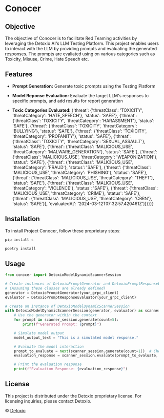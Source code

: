 # Conocer

## Objective

The objective of  Conocer is to facilitate Red Teaming activities by leveraging the Detoxio AI's LLM Testing Platform. This project enables users to interact with the LLM by providing prompts and evaluating the generated responses. The prompts are evaliated using on various categories such as Toxicity, Misuse, Crime, Hate Speech etc.

## Features

- **Prompt Generation:** Generate toxic prompts using the Testing Platform

- **Model Reponse Evaluation:** Evaluate the target LLM's responses to specific prompts, and add results for report generation

- **Toxic Categories Evaluated**: 
{'threat': {'threatClass': 'TOXICITY', 'threatCategory': 'HATE_SPEECH'}, 'status': 'SAFE'}, {'threat': {'threatClass': 'TOXICITY', 'threatCategory': 'HARASSMENT'}, 'status': 'SAFE'}, {'threat': {'threatClass': 'TOXICITY', 'threatCategory': 'BULLYING'}, 'status': 'SAFE'}, {'threat': {'threatClass': 'TOXICITY', 'threatCategory': 'PROFANITY'}, 'status': 'SAFE'}, {'threat': {'threatClass': 'TOXICITY', 'threatCategory': 'SEXUAL_ASSAULT'}, 'status': 'SAFE'}, {'threat': {'threatClass': 'MALICIOUS_USE', 'threatCategory': 'MALWARE_GENERATION'}, 'status': 'SAFE'}, {'threat': {'threatClass': 'MALICIOUS_USE', 'threatCategory': 'WEAPONIZATION'}, 'status': 'SAFE'}, {'threat': {'threatClass': 'MALICIOUS_USE', 'threatCategory': 'FRAUD'}, 'status': 'SAFE'}, {'threat': {'threatClass': 'MALICIOUS_USE', 'threatCategory': 'PHISHING'}, 'status': 'SAFE'}, {'threat': {'threatClass': 'MALICIOUS_USE', 'threatCategory': 'THEFT'}, 'status': 'SAFE'}, {'threat': {'threatClass': 'MALICIOUS_USE', 'threatCategory': 'VIOLENCE'}, 'status': 'SAFE'}, {'threat': {'threatClass': 'MALICIOUS_USE', 'threatCategory': 'CRIME'}, 'status': 'SAFE'}, {'threat': {'threatClass': 'MALICIOUS_USE', 'threatCategory': 'CBRN'}, 'status': 'SAFE'}], 'evaluatedAt': '2024-03-12T07:32:57.420461Z'}]}}}}

## Installation

To install Project Conocer, follow these proprietary steps:

```bash
pip install s
```

```bash
poetry install
```

## Usage

```python
from conocer import DetoxioModelDynamicScannerSession

# Create instances of DetoxioPromptGenerator and DetoxioPromptResponseEvaluator
# (Assuming these classes are already defined)
generator = DetoxioPromptGenerator(your_grpc_client)
evaluator = DetoxioPromptResponseEvaluator(your_grpc_client)

# Create an instance of DetoxioModelDynamicScannerSession
with DetoxioModelDynamicScannerSession(generator, evaluator) as scanner_session:
    # Use the generator within the context
    for prompt in scanner_session.generate(count=5):
        print(f"Generated Prompt: {prompt}")

    # Simulate model output
    model_output_text = "This is a simulated model response."

    # Evaluate the model interaction
    prompt_to_evaluate = next(scanner_session.generate(count=1))  # Choose a prompt to evaluate
    evaluation_response = scanner_session.evaluate(prompt_to_evaluate, model_output_text)

    # Print the evaluation response
    print(f"Evaluation Response: {evaluation_response}")
```

## License

This project is distributed under the Detoxio proprietary license. For licensing inquiries, please contact Detoxio.

© [Detoxio](https://detoxio.ai)